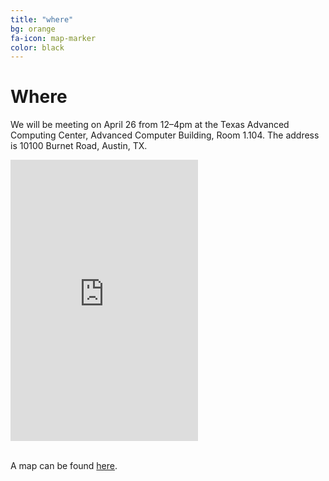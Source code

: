 ```yaml
---
title: "where"
bg: orange
fa-icon: map-marker
color: black
---
```


# Where

We will be meeting on April 26 from 12–4pm at the Texas Advanced Computing Center, Advanced Computer Building, Room 1.104. The address is 10100 Burnet Road, Austin, TX.

<div class="embed-responsive embed-responsive-16by9">
  <iframe class="embed-responsive-item" height="450" style="border:0"
src="https://www.google.com/maps/embed?pb=!1m18!1m12!1m3!1d3441.627476099815!2d-97.72832288522332!3d30.389934409124244!2m3!1f0!2f0!3f0!3m2!1i1024!2i768!4f13.1!3m3!1m2!1s0x8644cb89ec2a322b%3A0x86afcc8dc7608457!2sTexas+Advanced+Computing+Center!5e0!3m2!1sen!2sus!4v1492450451822" allowfullscreen></iframe>
</div>


<br />A map can be found [here](https://www.google.com/maps/place/Texas+Advanced+Computing+Center/@30.3899344,-97.7283229,17z/data=!3m1!4b1!4m5!3m4!1s0x8644cb89ec2a322b:0x86afcc8dc7608457!8m2!3d30.3899298!4d-97.7261342).

